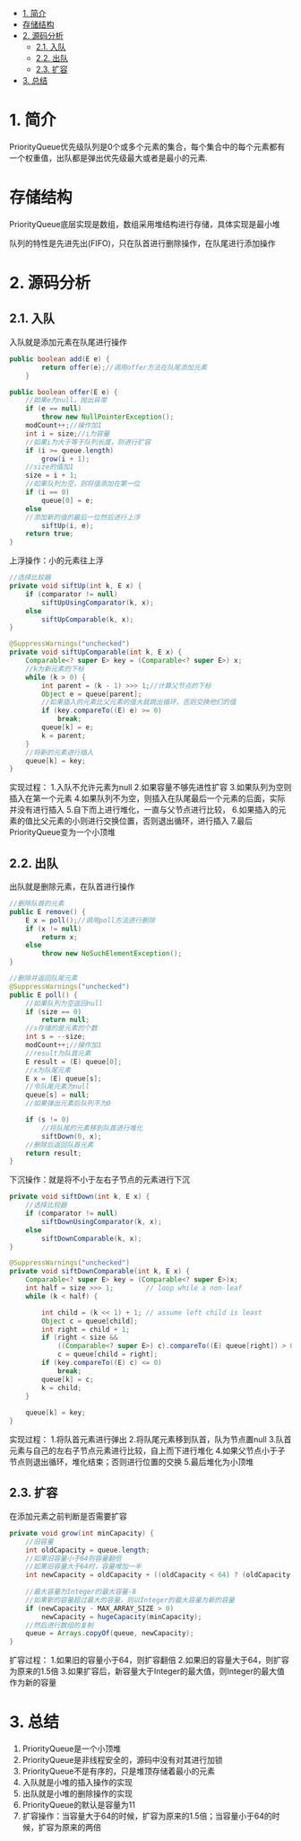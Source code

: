 <!-- TOC -->

- [1. 简介](#1-简介)
- [存储结构](#存储结构)
- [2. 源码分析](#2-源码分析)
    - [2.1. 入队](#21-入队)
    - [2.2. 出队](#22-出队)
    - [2.3. 扩容](#23-扩容)
- [3. 总结](#3-总结)

<!-- /TOC -->
# 1. 简介
PriorityQueue优先级队列是0个或多个元素的集合，每个集合中的每个元素都有一个权重值，出队都是弹出优先级最大或者是最小的元素.

# 存储结构
PriorityQueue底层实现是数组，数组采用堆结构进行存储，具体实现是最小堆

队列的特性是先进先出(FIFO)，只在队首进行删除操作，在队尾进行添加操作
 
# 2. 源码分析

## 2.1. 入队
入队就是添加元素在队尾进行操作

```java
public boolean add(E e) {
        return offer(e);//调用offer方法在队尾添加元素
    }

public boolean offer(E e) {
    //如果e为null，抛出异常
    if (e == null)
        throw new NullPointerException();
    modCount++;//操作加1
    int i = size;//i为容量
    //如果i为大于等于队列长度，则进行扩容
    if (i >= queue.length)
        grow(i + 1);
    //size的值加1
    size = i + 1;
    //如果队列为空，则将值添加在第一位
    if (i == 0)
        queue[0] = e;
    else
    //添加新的值的最后一位然后进行上浮
        siftUp(i, e);
    return true;
}

```
上浮操作：小的元素往上浮
```java
//选择比较器
private void siftUp(int k, E x) {
    if (comparator != null)
        siftUpUsingComparator(k, x);
    else
        siftUpComparable(k, x);
}

@SuppressWarnings("unchecked")
private void siftUpComparable(int k, E x) {
    Comparable<? super E> key = (Comparable<? super E>) x;
    //k为新元素的下标
    while (k > 0) {
        int parent = (k - 1) >>> 1;//计算父节点的下标
        Object e = queue[parent];
        //如果插入的元素比父元素的值大就跳出循环，否则交换他们的值
        if (key.compareTo((E) e) >= 0)
            break;
        queue[k] = e;
        k = parent;
    }
    //将新的元素进行插入
    queue[k] = key;
}
```
实现过程：
1.入队不允许元素为null
2.如果容量不够先进性扩容
3.如果队列为空则插入在第一个元素
4.如果队列不为空，则插入在队尾最后一个元素的后面，实际并没有进行插入
5.自下而上进行堆化，一直与父节点进行比较，
6.如果插入的元素的值比父元素的小则进行交换位置，否则退出循环，进行插入
7.最后PriorityQueue变为一个小顶堆

## 2.2. 出队
出队就是删除元素，在队首进行操作
```java
//删除队首的元素
public E remove() {
    E x = poll();//调用poll方法进行删除
    if (x != null)
        return x;
    else
        throw new NoSuchElementException();
}

//删除并返回队尾元素
@SuppressWarnings("unchecked")
public E poll() {
    //如果队列为空返回null
    if (size == 0)
        return null;
    //s存储的是元素的个数
    int s = --size;
    modCount++;//操作加1
    //result为队首元素
    E result = (E) queue[0];
    //x为队尾元素
    E x = (E) queue[s];
    //令队尾元素为null
    queue[s] = null;
    //如果弹出元素后队列不为0

    if (s != 0)
        //将队尾的元素移到队首进行堆化
        siftDown(0, x);
    //删除后返回队首元素
    return result;
}
```
下沉操作：就是将不小于左右子节点的元素进行下沉
```java
private void siftDown(int k, E x) {
    //选择比较器
    if (comparator != null)
        siftDownUsingComparator(k, x);
    else
        siftDownComparable(k, x);
}

@SuppressWarnings("unchecked")
private void siftDownComparable(int k, E x) {
    Comparable<? super E> key = (Comparable<? super E>)x;
    int half = size >>> 1;        // loop while a non-leaf
    while (k < half) {

        int child = (k << 1) + 1; // assume left child is least
        Object c = queue[child];
        int right = child + 1;
        if (right < size &&
            ((Comparable<? super E>) c).compareTo((E) queue[right]) > 0)
            c = queue[child = right];
        if (key.compareTo((E) c) <= 0)
            break;
        queue[k] = c;
        k = child;
    }
    
    queue[k] = key;
}

```
实现过程：
1.将队首元素进行弹出
2.将队尾元素移到队首，队为节点置null
3.队首元素与自己的左右子节点元素进行比较，自上而下进行堆化
4.如果父节点小于子节点则退出循环，堆化结束；否则进行位置的交换
5.最后堆化为小顶堆

## 2.3. 扩容
在添加元素之前判断是否需要扩容
```java
private void grow(int minCapacity) {
    //旧容量
    int oldCapacity = queue.length;
    //如果旧容量小于64则容量翻倍
    //如果旧容量大于64时，容量增加一半
    int newCapacity = oldCapacity + ((oldCapacity < 64) ? (oldCapacity + 2) : (oldCapacity >> 1));
    
    //最大容量为Integer的最大容量-8
    //如果新的容量超过最大的容量，则以Integer的最大容量为新的容量
    if (newCapacity - MAX_ARRAY_SIZE > 0)
        newCapacity = hugeCapacity(minCapacity);
    //然后进行数组的复制
    queue = Arrays.copyOf(queue, newCapacity);
}
```
扩容过程：
1.如果旧的容量小于64，则扩容翻倍
2.如果旧的容量大于64，则扩容为原来的1.5倍
3.如果扩容后，新容量大于Integer的最大值，则Integer的最大值作为新的容量

# 3. 总结
1. PriorityQueue是一个小顶堆
2. PriorityQueue是非线程安全的，源码中没有对其进行加锁
3. PriorityQueue不是有序的，只是堆顶存储着最小的元素
4. 入队就是小堆的插入操作的实现
5. 出队就是小堆的删除操作的实现
6. PriorityQueue的默认是容量为11
7. 扩容操作：当容量大于64的时候，扩容为原来的1.5倍；当容量小于64的时候，扩容为原来的两倍
 